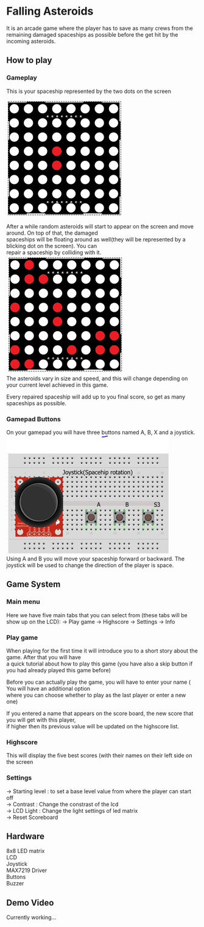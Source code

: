 
# Falling Asteroids

It is an arcade game where the player has to save as many crews from the remaining damaged spaceships as possible before the get hit by the incoming asteroids.  

## How to play

### Gameplay
This is your spaceship represented by the two dots on the screen   
  
![image](https://github.com/istoriajocurilorvideo/robotics-lab/blob/master/Matrix%20game/Images/spaceship.png)

After a while random asteroids will start to appear on the screen and  move around. On top of that, the damaged  
spaceships will be floating around as well(they will be represented by a blicking dot on the screen). You can  
repair a spaceship by colliding with it.  
![image](https://github.com/istoriajocurilorvideo/robotics-lab/blob/master/Matrix%20game/Images/gameplay.png)  
The asteroids vary in size and speed, and this will change depending on your current level achieved in this game.    

Every repaired spaceship will add up to you final score, so get as many spaceships as possible.    

### Gamepad Buttons
On your gamepad you will have three buttons named A, B, X and a joystick.  
![image](https://github.com/istoriajocurilorvideo/robotics-lab/blob/master/Matrix%20game/Images/Gamepad.JPG)    
Using A and B you will move your spaceship forward or backward. The joystick will be used to change the direction of the player is space.

## Game System

### Main menu
Here we have five main tabs that you can select from (these tabs will be show up on the LCD):
-> Play game
-> Highscore
-> Settings
-> Info

### Play game
When playing for the first time it will introduce you to a short story about the game. After that you will have  
a quick tutorial about how to play this game (you have also a skip button if you had already played this game before)  

Before you can actually play the game, you will have to enter your name ( You will have an additional option  
where you can choose whether to play as the last player or enter a new one)  

If you entered a name that appears on the score board, the new score that you will get with this player,  
if higher then its previous value will be updated on the highscore list.

### Highscore
This will display the five best scores (with their names on their left side on the screen  

### Settings
-> Starting level : to set a base level value from where the player can start off    
-> Contrast : Change the constrast of the lcd  
-> LCD Light : Change the light settings of led matrix  
-> Reset Scoreboard

## Hardware
8x8 LED matrix  
LCD  
Joystick  
MAX7219 Driver  
Buttons  
Buzzer  

## Demo Video
Currently working...
